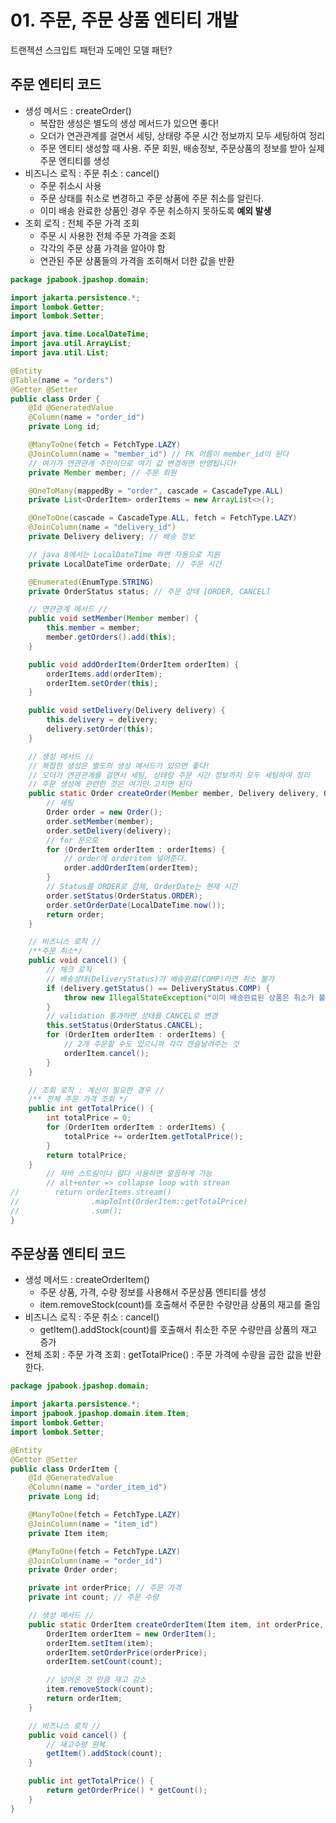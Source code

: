 # 01. 주문, 주문 상품 엔티티 개발
트랜젝션 스크입트 패턴과 도메인 모델 패턴?

## 주문 엔티티 코드
- 생성 메서드 : createOrder()
  - 복잡한 생성은 별도의 생성 메서드가 있으면 좋다!
  - 오더가 연관관계를 걸면서 세팅, 상태랑 주문 시간 정보까지 모두 세팅하여 정리
  - 주문 엔티티 생성할 때 사용. 주문 회원, 배송정보, 주문상품의 정보를 받아 실제 주문 엔티티를 생성
- 비즈니스 로직 : 주문 취소 : cancel()
  - 주문 취소시 사용
  - 주문 상태를 취소로 변경하고 주문 상품에 주문 취소를 알린다.
  - 이미 배송 완료한 상품인 경우 주문 취소하지 못하도록 **예외 발생**
- 조회 로직 : 전체 주문 가격 조회
  - 주문 시 사용한 전체 주문 가격을 조회
  - 각각의 주문 상품 가격을 알아야 함
  - 연관된 주문 상품들의 가격을 조히해서 더한 값을 반환
```java
package jpabook.jpashop.domain;

import jakarta.persistence.*;
import lombok.Getter;
import lombok.Setter;

import java.time.LocalDateTime;
import java.util.ArrayList;
import java.util.List;

@Entity
@Table(name = "orders")
@Getter @Setter
public class Order {
    @Id @GeneratedValue
    @Column(name = "order_id")
    private Long id;

    @ManyToOne(fetch = FetchType.LAZY)
    @JoinColumn(name = "member_id") // FK 이름이 member_id이 된다
    // 여기가 연관관계 주인이므로 여기 값 변경하면 반영됩니다!
    private Member member; // 주문 회원

    @OneToMany(mappedBy = "order", cascade = CascadeType.ALL)
    private List<OrderItem> orderItems = new ArrayList<>();

    @OneToOne(cascade = CascadeType.ALL, fetch = FetchType.LAZY)
    @JoinColumn(name = "delivery_id")
    private Delivery delivery; // 배송 정보

    // java 8에서는 LocalDateTime 하면 자동으로 지원
    private LocalDateTime orderDate; // 주문 시간

    @Enumerated(EnumType.STRING)
    private OrderStatus status; // 주문 상태 [ORDER, CANCEL]

    // 연관관계 메서드 //
    public void setMember(Member member) {
        this.member = member;
        member.getOrders().add(this);
    }

    public void addOrderItem(OrderItem orderItem) {
        orderItems.add(orderItem);
        orderItem.setOrder(this);
    }

    public void setDelivery(Delivery delivery) {
        this.delivery = delivery;
        delivery.setOrder(this);
    }

    // 생성 메서드 //
    // 복잡한 생성은 별도의 생성 메서드가 있으면 좋다!
    // 오더가 연관관계를 걸면서 세팅, 상태랑 주문 시간 정보까지 모두 세팅하여 정리
    // 주문 생성에 관련한 것은 여기만 고치면 된다
    public static Order createOrder(Member member, Delivery delivery, OrderItem... orderItems) {
        // 세팅
        Order order = new Order();
        order.setMember(member);
        order.setDelivery(delivery);
        // for 문으로
        for (OrderItem orderItem : orderItems) {
            // order에 orderitem 넣어준다.
            order.addOrderItem(orderItem);
        }
        // Status를 ORDER로 강제, OrderDate는 현재 시간
        order.setStatus(OrderStatus.ORDER);
        order.setOrderDate(LocalDateTime.now());
        return order;
    }

    // 비즈니스 로직 //
    /**주문 취소*/
    public void cancel() {
        // 체크 로직
        // 배송상태(DeliveryStatus)가 배송완료(COMP)라면 취소 불가
        if (delivery.getStatus() == DeliveryStatus.COMP) {
            throw new IllegalStateException("이미 배송완료된 상품은 취소가 불가능합니다.");
        }
        // validation 통과하면 상태를 CANCEL로 변경
        this.setStatus(OrderStatus.CANCEL);
        for (OrderItem orderItem : orderItems) {
            // 2개 주문할 수도 있으니까 각각 캔슬날려주는 것
            orderItem.cancel();
        }
    }

    // 조회 로직 : 계산이 필요한 경우 //
    /** 전체 주문 가격 조회 */
    public int getTotalPrice() {
        int totalPrice = 0;
        for (OrderItem orderItem : orderItems) {
            totalPrice += orderItem.getTotalPrice();
        }
        return totalPrice;
    }
        // 자바 스트림이나 람다 사용하면 깔끔하게 가능
        // alt+enter => collapse loop with strean
//        return orderItems.stream()
//                .mapToInt(OrderItem::getTotalPrice)
//                .sum();
}

```

## 주문상품 엔티티 코드
- 생성 메서드 : createOrderItem() 
  - 주문 상품, 가격, 수량 정보를 사용해서 주문상품 엔티티를 생성
  - item.removeStock(count)를 호출해서 주문한 수량만큼 상품의 재고를 줄임
- 비즈니스 로직 : 주문 취소 : cancel()
  - getItem().addStock(count)를 호출해서 취소한 주문 수량만큼 상품의 재고 증가
- 전체 조회 : 주문 가격 조회 : getTotalPrice() : 주문 가격에 수량을 곱한 값을 반환한다.
```java
package jpabook.jpashop.domain;

import jakarta.persistence.*;
import jpabook.jpashop.domain.item.Item;
import lombok.Getter;
import lombok.Setter;

@Entity
@Getter @Setter
public class OrderItem {
    @Id @GeneratedValue
    @Column(name = "order_item_id")
    private Long id;

    @ManyToOne(fetch = FetchType.LAZY)
    @JoinColumn(name = "item_id")
    private Item item;

    @ManyToOne(fetch = FetchType.LAZY)
    @JoinColumn(name = "order_id")
    private Order order;

    private int orderPrice; // 주문 가격
    private int count; // 주문 수량

    // 생성 메서드 //
    public static OrderItem createOrderItem(Item item, int orderPrice, int count) {
        OrderItem orderItem = new OrderItem();
        orderItem.setItem(item);
        orderItem.setOrderPrice(orderPrice);
        orderItem.setCount(count);

        // 넘어온 것 만큼 재고 감소
        item.removeStock(count);
        return orderItem;
    }

    // 비즈니스 로직 //
    public void cancel() {
        // 재고수량 원복
        getItem().addStock(count);
    }

    public int getTotalPrice() {
        return getOrderPrice() * getCount();
    }
}

```